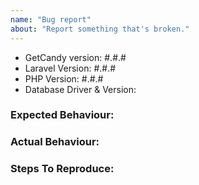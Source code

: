 ```yaml
---
name: "Bug report"
about: "Report something that's broken."
---
```


<!-- DO NOT THROW THIS AWAY -->
<!-- Fill out the FULL versions with patch versions -->

- GetCandy version: #.#.#
- Laravel Version: #.#.#
- PHP Version: #.#.#
- Database Driver & Version:

### Expected Behaviour:

### Actual Behaviour:

### Steps To Reproduce:
